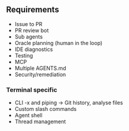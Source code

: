 ## Requirements 

- Issue to PR
- PR review bot
- Sub agents
- Oracle planning (human in the loop)
- IDE diagnostics
- Testing
- MCP
- Multiple AGENTS.md
- Security/remediation

### Terminal specific

- CLI -x and piping -> Git history, analyse files
- Custom slash commands
- Agent shell
- Thread management
